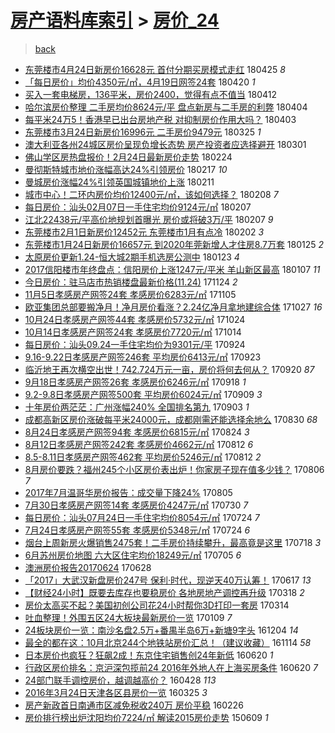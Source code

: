 [房产语料库索引](../../README.md)  > [房价_24](房价_24.md)
====
> [back](../README.md)

- [东莞楼市4月24日新房价16628元 首付分期买房模式走红](http://jkwz.applinzi.com/ittc/7095953077192623114.html#%E4%B8%9C%E8%8E%9E%E6%A5%BC%E5%B8%824%E6%9C%8824%E6%97%A5%E6%96%B0%E6%88%BF%E4%BB%B716628%E5%85%83+%E9%A6%96%E4%BB%98%E5%88%86%E6%9C%9F%E4%B9%B0%E6%88%BF%E6%A8%A1%E5%BC%8F%E8%B5%B0%E7%BA%A2) 180425 *8* 
- [「每日房价」均价4350元/㎡，4月19日网签24套](http://jkwz.applinzi.com/ittc/7094080812922438666.html#%E3%80%8C%E6%AF%8F%E6%97%A5%E6%88%BF%E4%BB%B7%E3%80%8D%E5%9D%87%E4%BB%B74350%E5%85%83%2F%E3%8E%A1%EF%BC%8C4%E6%9C%8819%E6%97%A5%E7%BD%91%E7%AD%BE24%E5%A5%97) 180420 *1* 
- [买入一套电梯房，136平米，房价2400，觉得有点不值当](http://jkwz.applinzi.com/ittc/7090800718141457414.html#%E4%B9%B0%E5%85%A5%E4%B8%80%E5%A5%97%E7%94%B5%E6%A2%AF%E6%88%BF%EF%BC%8C136%E5%B9%B3%E7%B1%B3%EF%BC%8C%E6%88%BF%E4%BB%B72400%EF%BC%8C%E8%A7%89%E5%BE%97%E6%9C%89%E7%82%B9%E4%B8%8D%E5%80%BC%E5%BD%93) 180412  
- [哈尔滨房价整理 二手房均价8624元/平  盘点新房与二手房的利弊](http://jkwz.applinzi.com/ittc/7088141181823484935.html#%E5%93%88%E5%B0%94%E6%BB%A8%E6%88%BF%E4%BB%B7%E6%95%B4%E7%90%86+%E4%BA%8C%E6%89%8B%E6%88%BF%E5%9D%87%E4%BB%B78624%E5%85%83%2F%E5%B9%B3++%E7%9B%98%E7%82%B9%E6%96%B0%E6%88%BF%E4%B8%8E%E4%BA%8C%E6%89%8B%E6%88%BF%E7%9A%84%E5%88%A9%E5%BC%8A) 180404  
- [每平米24万5！香港早已出台房地产税 对抑制房价作用大吗？](http://jkwz.applinzi.com/ittc/7087779764083622929.html#%E6%AF%8F%E5%B9%B3%E7%B1%B324%E4%B8%875%EF%BC%81%E9%A6%99%E6%B8%AF%E6%97%A9%E5%B7%B2%E5%87%BA%E5%8F%B0%E6%88%BF%E5%9C%B0%E4%BA%A7%E7%A8%8E+%E5%AF%B9%E6%8A%91%E5%88%B6%E6%88%BF%E4%BB%B7%E4%BD%9C%E7%94%A8%E5%A4%A7%E5%90%97%EF%BC%9F) 180403  
- [东莞楼市3月24日新房价16996元 二手房价9479元](http://jkwz.applinzi.com/ittc/7084554581231272970.html#%E4%B8%9C%E8%8E%9E%E6%A5%BC%E5%B8%823%E6%9C%8824%E6%97%A5%E6%96%B0%E6%88%BF%E4%BB%B716996%E5%85%83+%E4%BA%8C%E6%89%8B%E6%88%BF%E4%BB%B79479%E5%85%83) 180325 *1* 
- [澳大利亚各州24城区房价呈现负增长态势 房产投资者应选择避开](http://jkwz.applinzi.com/ittc/7075545261374178314.html#%E6%BE%B3%E5%A4%A7%E5%88%A9%E4%BA%9A%E5%90%84%E5%B7%9E24%E5%9F%8E%E5%8C%BA%E6%88%BF%E4%BB%B7%E5%91%88%E7%8E%B0%E8%B4%9F%E5%A2%9E%E9%95%BF%E6%80%81%E5%8A%BF+%E6%88%BF%E4%BA%A7%E6%8A%95%E8%B5%84%E8%80%85%E5%BA%94%E9%80%89%E6%8B%A9%E9%81%BF%E5%BC%80) 180301  
- [佛山学区房热盘报价！2月24日最新房价走势](http://jkwz.applinzi.com/ittc/7073558455338402822.html#%E4%BD%9B%E5%B1%B1%E5%AD%A6%E5%8C%BA%E6%88%BF%E7%83%AD%E7%9B%98%E6%8A%A5%E4%BB%B7%EF%BC%812%E6%9C%8824%E6%97%A5%E6%9C%80%E6%96%B0%E6%88%BF%E4%BB%B7%E8%B5%B0%E5%8A%BF) 180224  
- [曼彻斯特城市地价涨幅高达24%引领房价](http://jkwz.applinzi.com/ittc/7071031028720600071.html#%E6%9B%BC%E5%BD%BB%E6%96%AF%E7%89%B9%E5%9F%8E%E5%B8%82%E5%9C%B0%E4%BB%B7%E6%B6%A8%E5%B9%85%E9%AB%98%E8%BE%BE24%25%E5%BC%95%E9%A2%86%E6%88%BF%E4%BB%B7) 180217 *10* 
- [曼城房价涨幅24%引领英国城镇地价上涨](http://jkwz.applinzi.com/ittc/7068760031464260618.html#%E6%9B%BC%E5%9F%8E%E6%88%BF%E4%BB%B7%E6%B6%A8%E5%B9%8524%25%E5%BC%95%E9%A2%86%E8%8B%B1%E5%9B%BD%E5%9F%8E%E9%95%87%E5%9C%B0%E4%BB%B7%E4%B8%8A%E6%B6%A8) 180211  
- [城市中心！二环内房价均价12400元/㎡，该如何选择？](http://jkwz.applinzi.com/ittc/7067371843151725578.html#%E5%9F%8E%E5%B8%82%E4%B8%AD%E5%BF%83%EF%BC%81%E4%BA%8C%E7%8E%AF%E5%86%85%E6%88%BF%E4%BB%B7%E5%9D%87%E4%BB%B712400%E5%85%83%2F%E3%8E%A1%EF%BC%8C%E8%AF%A5%E5%A6%82%E4%BD%95%E9%80%89%E6%8B%A9%EF%BC%9F) 180208 *7* 
- [每日房价：汕头02月07日一手住宅均价9124元/㎡](http://jkwz.applinzi.com/ittc/7067403269377098763.html#%E6%AF%8F%E6%97%A5%E6%88%BF%E4%BB%B7%EF%BC%9A%E6%B1%95%E5%A4%B402%E6%9C%8807%E6%97%A5%E4%B8%80%E6%89%8B%E4%BD%8F%E5%AE%85%E5%9D%87%E4%BB%B79124%E5%85%83%2F%E3%8E%A1) 180207  
- [江北22438元/平高价地规划首曝光 房价或将破3万/平](http://jkwz.applinzi.com/ittc/7067346856273511430.html#%E6%B1%9F%E5%8C%9722438%E5%85%83%2F%E5%B9%B3%E9%AB%98%E4%BB%B7%E5%9C%B0%E8%A7%84%E5%88%92%E9%A6%96%E6%9B%9D%E5%85%89+%E6%88%BF%E4%BB%B7%E6%88%96%E5%B0%86%E7%A0%B43%E4%B8%87%2F%E5%B9%B3) 180207 *9* 
- [东莞楼市2月1日新房价12452元 东莞楼市1月有点冷](http://jkwz.applinzi.com/ittc/7065632581557421062.html#%E4%B8%9C%E8%8E%9E%E6%A5%BC%E5%B8%822%E6%9C%881%E6%97%A5%E6%96%B0%E6%88%BF%E4%BB%B712452%E5%85%83+%E4%B8%9C%E8%8E%9E%E6%A5%BC%E5%B8%821%E6%9C%88%E6%9C%89%E7%82%B9%E5%86%B7) 180202 *3* 
- [东莞楼市1月24日新房价16657元 到2020年莞新增人才住房8.7万套](http://jkwz.applinzi.com/ittc/7062565840669377546.html#%E4%B8%9C%E8%8E%9E%E6%A5%BC%E5%B8%821%E6%9C%8824%E6%97%A5%E6%96%B0%E6%88%BF%E4%BB%B716657%E5%85%83+%E5%88%B02020%E5%B9%B4%E8%8E%9E%E6%96%B0%E5%A2%9E%E4%BA%BA%E6%89%8D%E4%BD%8F%E6%88%BF8.7%E4%B8%87%E5%A5%97) 180125 *2* 
- [太原房价更新1.24-恒大城2期手机选房公测中](http://jkwz.applinzi.com/ittc/7061914238065312779.html#%E5%A4%AA%E5%8E%9F%E6%88%BF%E4%BB%B7%E6%9B%B4%E6%96%B01.24-%E6%81%92%E5%A4%A7%E5%9F%8E2%E6%9C%9F%E6%89%8B%E6%9C%BA%E9%80%89%E6%88%BF%E5%85%AC%E6%B5%8B%E4%B8%AD) 180123 *4* 
- [2017信阳楼市年终盘点：信阳房价上涨1247元/平米 羊山新区最高](http://jkwz.applinzi.com/ittc/7055762177607074833.html#2017%E4%BF%A1%E9%98%B3%E6%A5%BC%E5%B8%82%E5%B9%B4%E7%BB%88%E7%9B%98%E7%82%B9%EF%BC%9A%E4%BF%A1%E9%98%B3%E6%88%BF%E4%BB%B7%E4%B8%8A%E6%B6%A81247%E5%85%83%2F%E5%B9%B3%E7%B1%B3+%E7%BE%8A%E5%B1%B1%E6%96%B0%E5%8C%BA%E6%9C%80%E9%AB%98) 180107 *11* 
- [今日房价：驻马店市热销楼盘最新价格(11.24)](http://jkwz.applinzi.com/ittc/7039515622986220560.html#%E4%BB%8A%E6%97%A5%E6%88%BF%E4%BB%B7%EF%BC%9A%E9%A9%BB%E9%A9%AC%E5%BA%97%E5%B8%82%E7%83%AD%E9%94%80%E6%A5%BC%E7%9B%98%E6%9C%80%E6%96%B0%E4%BB%B7%E6%A0%BC%2811.24%29) 171124 *2* 
- [11月5日孝感房产网签24套 孝感房价6283元/㎡](http://jkwz.applinzi.com/ittc/7032515874018296849.html#11%E6%9C%885%E6%97%A5%E5%AD%9D%E6%84%9F%E6%88%BF%E4%BA%A7%E7%BD%91%E7%AD%BE24%E5%A5%97+%E5%AD%9D%E6%84%9F%E6%88%BF%E4%BB%B76283%E5%85%83%2F%E3%8E%A1) 171105  
- [欧亚集团总部要搬净月！净月房价看涨？2.24亿净月拿地建综合体](http://jkwz.applinzi.com/ittc/7029051054694597648.html#%E6%AC%A7%E4%BA%9A%E9%9B%86%E5%9B%A2%E6%80%BB%E9%83%A8%E8%A6%81%E6%90%AC%E5%87%80%E6%9C%88%EF%BC%81%E5%87%80%E6%9C%88%E6%88%BF%E4%BB%B7%E7%9C%8B%E6%B6%A8%EF%BC%9F2.24%E4%BA%BF%E5%87%80%E6%9C%88%E6%8B%BF%E5%9C%B0%E5%BB%BA%E7%BB%BC%E5%90%88%E4%BD%93) 171027 *16* 
- [10月24日孝感房产网签44套 孝感房价5732元/㎡](http://jkwz.applinzi.com/ittc/7028061713285514256.html#10%E6%9C%8824%E6%97%A5%E5%AD%9D%E6%84%9F%E6%88%BF%E4%BA%A7%E7%BD%91%E7%AD%BE44%E5%A5%97+%E5%AD%9D%E6%84%9F%E6%88%BF%E4%BB%B75732%E5%85%83%2F%E3%8E%A1) 171024  
- [10月14日孝感房产网签24套 孝感房价7720元/㎡](http://jkwz.applinzi.com/ittc/7024350895020721168.html#10%E6%9C%8814%E6%97%A5%E5%AD%9D%E6%84%9F%E6%88%BF%E4%BA%A7%E7%BD%91%E7%AD%BE24%E5%A5%97+%E5%AD%9D%E6%84%9F%E6%88%BF%E4%BB%B77720%E5%85%83%2F%E3%8E%A1) 171014  
- [每日房价：汕头09.24一手住宅均价为9301元/平](http://jkwz.applinzi.com/ittc/7017004863156913168.html#%E6%AF%8F%E6%97%A5%E6%88%BF%E4%BB%B7%EF%BC%9A%E6%B1%95%E5%A4%B409.24%E4%B8%80%E6%89%8B%E4%BD%8F%E5%AE%85%E5%9D%87%E4%BB%B7%E4%B8%BA9301%E5%85%83%2F%E5%B9%B3) 170924  
- [9.16-9.22日孝感房产网签246套 平均房价6413元/㎡](http://jkwz.applinzi.com/ittc/7016442474686579728.html#9.16-9.22%E6%97%A5%E5%AD%9D%E6%84%9F%E6%88%BF%E4%BA%A7%E7%BD%91%E7%AD%BE246%E5%A5%97+%E5%B9%B3%E5%9D%87%E6%88%BF%E4%BB%B76413%E5%85%83%2F%E3%8E%A1) 170923  
- [临沂地王再次横空出世！742.724万元一亩，房价将何去何从？](http://jkwz.applinzi.com/ittc/7015132946330289169.html#%E4%B8%B4%E6%B2%82%E5%9C%B0%E7%8E%8B%E5%86%8D%E6%AC%A1%E6%A8%AA%E7%A9%BA%E5%87%BA%E4%B8%96%EF%BC%81742.724%E4%B8%87%E5%85%83%E4%B8%80%E4%BA%A9%EF%BC%8C%E6%88%BF%E4%BB%B7%E5%B0%86%E4%BD%95%E5%8E%BB%E4%BD%95%E4%BB%8E%EF%BC%9F) 170920 *87* 
- [9月18日孝感房产网签26套 孝感房价6246元/㎡](http://jkwz.applinzi.com/ittc/7014703345716167696.html#9%E6%9C%8818%E6%97%A5%E5%AD%9D%E6%84%9F%E6%88%BF%E4%BA%A7%E7%BD%91%E7%AD%BE26%E5%A5%97+%E5%AD%9D%E6%84%9F%E6%88%BF%E4%BB%B76246%E5%85%83%2F%E3%8E%A1) 170918 *1* 
- [9.2-9.8日孝感房产网签500套 平均房价6024元/㎡](http://jkwz.applinzi.com/ittc/7011250277536236561.html#9.2-9.8%E6%97%A5%E5%AD%9D%E6%84%9F%E6%88%BF%E4%BA%A7%E7%BD%91%E7%AD%BE500%E5%A5%97+%E5%B9%B3%E5%9D%87%E6%88%BF%E4%BB%B76024%E5%85%83%2F%E3%8E%A1) 170909 *3* 
- [十年房价两茫茫：广州涨幅240% 全国排名第九](http://jkwz.applinzi.com/ittc/7009149847595385873.html#%E5%8D%81%E5%B9%B4%E6%88%BF%E4%BB%B7%E4%B8%A4%E8%8C%AB%E8%8C%AB%EF%BC%9A%E5%B9%BF%E5%B7%9E%E6%B6%A8%E5%B9%85240%25+%E5%85%A8%E5%9B%BD%E6%8E%92%E5%90%8D%E7%AC%AC%E4%B9%9D) 170903 *1* 
- [成都高新区房价涨破每平米24000元，成都刚需还能选择余地么](http://jkwz.applinzi.com/ittc/7007546159747564561.html#%E6%88%90%E9%83%BD%E9%AB%98%E6%96%B0%E5%8C%BA%E6%88%BF%E4%BB%B7%E6%B6%A8%E7%A0%B4%E6%AF%8F%E5%B9%B3%E7%B1%B324000%E5%85%83%EF%BC%8C%E6%88%90%E9%83%BD%E5%88%9A%E9%9C%80%E8%BF%98%E8%83%BD%E9%80%89%E6%8B%A9%E4%BD%99%E5%9C%B0%E4%B9%88) 170830 *68* 
- [8月24日孝感房产网签94套 孝感房价6815元/㎡](http://jkwz.applinzi.com/ittc/7005428749741589521.html#8%E6%9C%8824%E6%97%A5%E5%AD%9D%E6%84%9F%E6%88%BF%E4%BA%A7%E7%BD%91%E7%AD%BE94%E5%A5%97+%E5%AD%9D%E6%84%9F%E6%88%BF%E4%BB%B76815%E5%85%83%2F%E3%8E%A1) 170824 *3* 
- [8月12日孝感房产网签242套 孝感房价4662元/㎡](http://jkwz.applinzi.com/ittc/7000977208250991633.html#8%E6%9C%8812%E6%97%A5%E5%AD%9D%E6%84%9F%E6%88%BF%E4%BA%A7%E7%BD%91%E7%AD%BE242%E5%A5%97+%E5%AD%9D%E6%84%9F%E6%88%BF%E4%BB%B74662%E5%85%83%2F%E3%8E%A1) 170812 *6* 
- [8.5-8.11日孝感房产网签462套 平均房价5246元/㎡](http://jkwz.applinzi.com/ittc/7000874434834203665.html#8.5-8.11%E6%97%A5%E5%AD%9D%E6%84%9F%E6%88%BF%E4%BA%A7%E7%BD%91%E7%AD%BE462%E5%A5%97+%E5%B9%B3%E5%9D%87%E6%88%BF%E4%BB%B75246%E5%85%83%2F%E3%8E%A1) 170812 *2* 
- [8月房价要跌？福州245个小区房价表出炉！你家房子现在值多少钱？](http://jkwz.applinzi.com/ittc/6998746615387784209.html#8%E6%9C%88%E6%88%BF%E4%BB%B7%E8%A6%81%E8%B7%8C%EF%BC%9F%E7%A6%8F%E5%B7%9E245%E4%B8%AA%E5%B0%8F%E5%8C%BA%E6%88%BF%E4%BB%B7%E8%A1%A8%E5%87%BA%E7%82%89%EF%BC%81%E4%BD%A0%E5%AE%B6%E6%88%BF%E5%AD%90%E7%8E%B0%E5%9C%A8%E5%80%BC%E5%A4%9A%E5%B0%91%E9%92%B1%EF%BC%9F) 170806 *7* 
- [2017年7月温哥华房价报告：成交量下降24%](http://jkwz.applinzi.com/ittc/6998354885349999632.html#2017%E5%B9%B47%E6%9C%88%E6%B8%A9%E5%93%A5%E5%8D%8E%E6%88%BF%E4%BB%B7%E6%8A%A5%E5%91%8A%EF%BC%9A%E6%88%90%E4%BA%A4%E9%87%8F%E4%B8%8B%E9%99%8D24%25) 170805  
- [7月30日孝感房产网签14套 孝感房价4247元/㎡](http://jkwz.applinzi.com/ittc/6996153508502701073.html#7%E6%9C%8830%E6%97%A5%E5%AD%9D%E6%84%9F%E6%88%BF%E4%BA%A7%E7%BD%91%E7%AD%BE14%E5%A5%97+%E5%AD%9D%E6%84%9F%E6%88%BF%E4%BB%B74247%E5%85%83%2F%E3%8E%A1) 170730 *7* 
- [每日房价：汕头07月24日一手住宅均价8054元/㎡](http://jkwz.applinzi.com/ittc/6994004844921488400.html#%E6%AF%8F%E6%97%A5%E6%88%BF%E4%BB%B7%EF%BC%9A%E6%B1%95%E5%A4%B407%E6%9C%8824%E6%97%A5%E4%B8%80%E6%89%8B%E4%BD%8F%E5%AE%85%E5%9D%87%E4%BB%B78054%E5%85%83%2F%E3%8E%A1) 170724 *7* 
- [7月24日孝感房产网签55套 孝感房价5348元/㎡](http://jkwz.applinzi.com/ittc/6993925515319444496.html#7%E6%9C%8824%E6%97%A5%E5%AD%9D%E6%84%9F%E6%88%BF%E4%BA%A7%E7%BD%91%E7%AD%BE55%E5%A5%97+%E5%AD%9D%E6%84%9F%E6%88%BF%E4%BB%B75348%E5%85%83%2F%E3%8E%A1) 170724 *6* 
- [烟台上周新房火爆销售2475套！二手房价持续攀升，最高竟是这里](http://jkwz.applinzi.com/ittc/6991715763382387728.html#%E7%83%9F%E5%8F%B0%E4%B8%8A%E5%91%A8%E6%96%B0%E6%88%BF%E7%81%AB%E7%88%86%E9%94%80%E5%94%AE2475%E5%A5%97%EF%BC%81%E4%BA%8C%E6%89%8B%E6%88%BF%E4%BB%B7%E6%8C%81%E7%BB%AD%E6%94%80%E5%8D%87%EF%BC%8C%E6%9C%80%E9%AB%98%E7%AB%9F%E6%98%AF%E8%BF%99%E9%87%8C) 170718 *3* 
- [6月苏州房价地图 六大区住宅均价18249元/㎡](http://jkwz.applinzi.com/ittc/6986753148159788037.html#6%E6%9C%88%E8%8B%8F%E5%B7%9E%E6%88%BF%E4%BB%B7%E5%9C%B0%E5%9B%BE+%E5%85%AD%E5%A4%A7%E5%8C%BA%E4%BD%8F%E5%AE%85%E5%9D%87%E4%BB%B718249%E5%85%83%2F%E3%8E%A1) 170705 *6* 
- [澳洲房价报告20170624](http://jkwz.applinzi.com/ittc/6984266653792470021.html#%E6%BE%B3%E6%B4%B2%E6%88%BF%E4%BB%B7%E6%8A%A5%E5%91%8A20170624) 170628  
- [「2017」大武汉新盘房价247号 保利·时代，现逆天40万认筹！](http://jkwz.applinzi.com/ittc/6980098949896487941.html#%E3%80%8C2017%E3%80%8D%E5%A4%A7%E6%AD%A6%E6%B1%89%E6%96%B0%E7%9B%98%E6%88%BF%E4%BB%B7247%E5%8F%B7+%E4%BF%9D%E5%88%A9%C2%B7%E6%97%B6%E4%BB%A3%EF%BC%8C%E7%8E%B0%E9%80%86%E5%A4%A940%E4%B8%87%E8%AE%A4%E7%AD%B9%EF%BC%81) 170617 *13* 
- [【财经24小时】既要去库存也要稳房价 各地房地产调控再升级](http://jkwz.applinzi.com/ittc/6946272510873175044.html#%E3%80%90%E8%B4%A2%E7%BB%8F24%E5%B0%8F%E6%97%B6%E3%80%91%E6%97%A2%E8%A6%81%E5%8E%BB%E5%BA%93%E5%AD%98%E4%B9%9F%E8%A6%81%E7%A8%B3%E6%88%BF%E4%BB%B7+%E5%90%84%E5%9C%B0%E6%88%BF%E5%9C%B0%E4%BA%A7%E8%B0%83%E6%8E%A7%E5%86%8D%E5%8D%87%E7%BA%A7) 170318 *2* 
- [房价太高买不起？美国初创公司花24小时帮你3D打印一套房](http://jkwz.applinzi.com/ittc/6944940581620024325.html#%E6%88%BF%E4%BB%B7%E5%A4%AA%E9%AB%98%E4%B9%B0%E4%B8%8D%E8%B5%B7%EF%BC%9F%E7%BE%8E%E5%9B%BD%E5%88%9D%E5%88%9B%E5%85%AC%E5%8F%B8%E8%8A%B124%E5%B0%8F%E6%97%B6%E5%B8%AE%E4%BD%A03D%E6%89%93%E5%8D%B0%E4%B8%80%E5%A5%97%E6%88%BF) 170314  
- [吐血整理！外围五区24大板块最新房价一览](http://jkwz.applinzi.com/ittc/6921214649508037637.html#%E5%90%90%E8%A1%80%E6%95%B4%E7%90%86%EF%BC%81%E5%A4%96%E5%9B%B4%E4%BA%94%E5%8C%BA24%E5%A4%A7%E6%9D%BF%E5%9D%97%E6%9C%80%E6%96%B0%E6%88%BF%E4%BB%B7%E4%B8%80%E8%A7%88) 170109 *7* 
- [24板块房价一览：南沙名盘2.5万+番禺半岛6万+新塘9字头](http://jkwz.applinzi.com/ittc/6907777183866422276.html#24%E6%9D%BF%E5%9D%97%E6%88%BF%E4%BB%B7%E4%B8%80%E8%A7%88%EF%BC%9A%E5%8D%97%E6%B2%99%E5%90%8D%E7%9B%982.5%E4%B8%87%2B%E7%95%AA%E7%A6%BA%E5%8D%8A%E5%B2%9B6%E4%B8%87%2B%E6%96%B0%E5%A1%989%E5%AD%97%E5%A4%B4) 161204 *14* 
- [最全的都在这：10月北京244个地铁站房价汇总！（建议收藏）](http://jkwz.applinzi.com/ittc/6900296127663834116.html#%E6%9C%80%E5%85%A8%E7%9A%84%E9%83%BD%E5%9C%A8%E8%BF%99%EF%BC%9A10%E6%9C%88%E5%8C%97%E4%BA%AC244%E4%B8%AA%E5%9C%B0%E9%93%81%E7%AB%99%E6%88%BF%E4%BB%B7%E6%B1%87%E6%80%BB%EF%BC%81%EF%BC%88%E5%BB%BA%E8%AE%AE%E6%94%B6%E8%97%8F%EF%BC%89) 161114 *58* 
- [日本房价也疯狂？狂飙2成！东京住宅销售创24年新低](http://jkwz.applinzi.com/ittc/6845853164942918661.html#%E6%97%A5%E6%9C%AC%E6%88%BF%E4%BB%B7%E4%B9%9F%E7%96%AF%E7%8B%82%EF%BC%9F%E7%8B%82%E9%A3%992%E6%88%90%EF%BC%81%E4%B8%9C%E4%BA%AC%E4%BD%8F%E5%AE%85%E9%94%80%E5%94%AE%E5%88%9B24%E5%B9%B4%E6%96%B0%E4%BD%8E) 160620 *1* 
- [行政区房价排名：京沪深包揽前24 2016年外地人在上海买房条件](http://jkwz.applinzi.com/ittc/6845850213138564100.html#%E8%A1%8C%E6%94%BF%E5%8C%BA%E6%88%BF%E4%BB%B7%E6%8E%92%E5%90%8D%EF%BC%9A%E4%BA%AC%E6%B2%AA%E6%B7%B1%E5%8C%85%E6%8F%BD%E5%89%8D24+2016%E5%B9%B4%E5%A4%96%E5%9C%B0%E4%BA%BA%E5%9C%A8%E4%B8%8A%E6%B5%B7%E4%B9%B0%E6%88%BF%E6%9D%A1%E4%BB%B6) 160620 *7* 
- [24部门联手调控房价，越调越高价？](http://jkwz.applinzi.com/ittc/6826152708637459461.html#24%E9%83%A8%E9%97%A8%E8%81%94%E6%89%8B%E8%B0%83%E6%8E%A7%E6%88%BF%E4%BB%B7%EF%BC%8C%E8%B6%8A%E8%B0%83%E8%B6%8A%E9%AB%98%E4%BB%B7%EF%BC%9F) 160428 *113* 
- [2016年3月24日天津各区县房价一览](http://jkwz.applinzi.com/ittc/6813530305193313284.html#2016%E5%B9%B43%E6%9C%8824%E6%97%A5%E5%A4%A9%E6%B4%A5%E5%90%84%E5%8C%BA%E5%8E%BF%E6%88%BF%E4%BB%B7%E4%B8%80%E8%A7%88) 160325 *3* 
- [房产新政首日南通市区减免税收240万 房价平稳](http://jkwz.applinzi.com/ittc/6803061892100654085.html#%E6%88%BF%E4%BA%A7%E6%96%B0%E6%94%BF%E9%A6%96%E6%97%A5%E5%8D%97%E9%80%9A%E5%B8%82%E5%8C%BA%E5%87%8F%E5%85%8D%E7%A8%8E%E6%94%B6240%E4%B8%87+%E6%88%BF%E4%BB%B7%E5%B9%B3%E7%A8%B3) 160226  
- [房价排行榜出炉沈阳均价7224/㎡ 解读2015房价走势](http://jkwz.applinzi.com/ittc/547650611421096489.html#%E6%88%BF%E4%BB%B7%E6%8E%92%E8%A1%8C%E6%A6%9C%E5%87%BA%E7%82%89%E6%B2%88%E9%98%B3%E5%9D%87%E4%BB%B77224%2F%E3%8E%A1+%E8%A7%A3%E8%AF%BB2015%E6%88%BF%E4%BB%B7%E8%B5%B0%E5%8A%BF) 150609 *1* 
